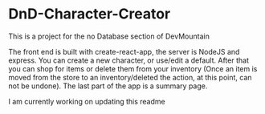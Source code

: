 # DnD-Character-Creator

This is a project for the no Database section of DevMountain

The front end is built with create-react-app, the server is NodeJS and express.  You can create a new character, or use/edit a default.  After that you can shop for items or delete them from your inventory (Once an item is moved from the store to an inventory/deleted the action, at this point, can not be undone).  The last part of the app is a summary page.

I am currently working on updating this readme
